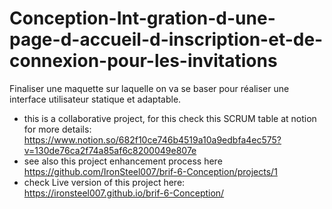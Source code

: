# Conception-Int-gration-d-une-page-d-accueil-d-inscription-et-de-connexion-pour-les-invitations
 Finaliser une maquette sur laquelle on va se baser pour réaliser une interface utilisateur statique et adaptable.
 - this is a collaborative project, for this check this SCRUM table at notion for more details: 
https://www.notion.so/682f10ce746b4519a10a9edbfa4ec575?v=130de76ca2f74a85af6c8200049e807e
- see also this project enhancement process here https://github.com/IronSteel007/brif-6-Conception/projects/1
- check Live version of this project here: 
https://ironsteel007.github.io/brif-6-Conception/
